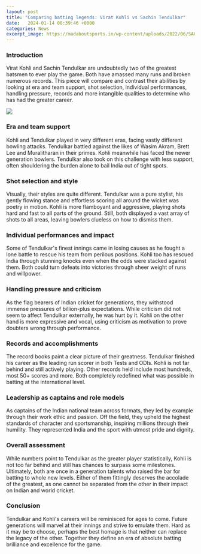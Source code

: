 ```yaml
---
layout: post
title: "Comparing batting legends: Virat Kohli vs Sachin Tendulkar"
date:   2024-01-14 00:39:46 +0000
categories: News
excerpt_image: https://madaboutsports.in/wp-content/uploads/2022/06/SACHIN-V-KOHLI-1024x1024.png
---
```

### Introduction
Virat Kohli and Sachin Tendulkar are undoubtedly two of the greatest batsmen to ever play the game. Both have amassed many runs and broken numerous records. This piece will compare and contrast their abilities by looking at era and team support, shot selection, individual performances, handling pressure, records and more intangible qualities to determine who has had the greater career.


![](https://madaboutsports.in/wp-content/uploads/2022/06/SACHIN-V-KOHLI-1024x1024.png)
### Era and team support  
Kohli and Tendulkar played in very different eras, facing vastly different bowling attacks. Tendulkar battled against the likes of Wasim Akram, Brett Lee and Muralitharan in their primes. Kohli meanwhile has faced the newer generation bowlers. Tendulkar also took on this challenge with less support, often shouldering the burden alone to bail India out of tight spots.

### Shot selection and style
Visually, their styles are quite different. Tendulkar was a pure stylist, his gently flowing stance and effortless scoring all around the wicket was poetry in motion. Kohli is more flamboyant and aggressive, playing shots hard and fast to all parts of the ground. Still, both displayed a vast array of shots to all areas, leaving bowlers clueless on how to dismiss them.

### Individual performances and impact
Some of Tendulkar's finest innings came in losing causes as he fought a lone battle to rescue his team from perilous positions. Kohli too has rescued India through stunning knocks even when the odds were stacked against them. Both could turn defeats into victories through sheer weight of runs and willpower.

### Handling pressure and criticism
As the flag bearers of Indian cricket for generations, they withstood immense pressures of billion-plus expectations. While criticism did not seem to affect Tendulkar externally, he was hurt by it. Kohli on the other hand is more expressive and vocal, using criticism as motivation to prove doubters wrong through performance.

### Records and accomplishments
The record books paint a clear picture of their greatness. Tendulkar finished his career as the leading run scorer in both Tests and ODIs. Kohli is not far behind and still actively playing. Other records held include most hundreds, most 50+ scores and more. Both completely redefined what was possible in batting at the international level.

### Leadership as captains and role models  
As captains of the Indian national team across formats, they led by example through their work ethic and passion. Off the field, they upheld the highest standards of character and sportsmanship, inspiring millions through their humility. They represented India and the sport with utmost pride and dignity.

### Overall assessment
While numbers point to Tendulkar as the greater player statistically, Kohli is not too far behind and still has chances to surpass some milestones. Ultimately, both are once in a generation talents who raised the bar for batting to whole new levels. Either of them fittingly deserves the accolade of the greatest, as one cannot be separated from the other in their impact on Indian and world cricket.

### Conclusion  
Tendulkar and Kohli's careers will be reminisced for ages to come. Future generations will marvel at their innings and strive to emulate them. Hard as it may be to choose, perhaps the best homage is that neither can replace the legacy of the other. Together they define an era of absolute batting brilliance and excellence for the game.